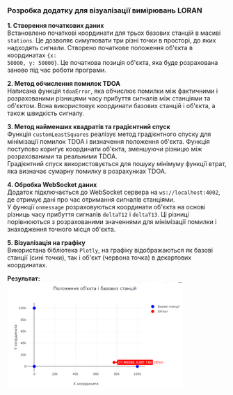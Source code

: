 <h3>Розробка додатку для візуалізації вимірювань LORAN</h3>


<b>1. Створення початкових даних</b><br>
Встановлено початкові координати для трьох базових станцій в масиві <code>stations</code>. Це дозволяє симулювати три різні точки в просторі, до яких надходять сигнали.
Створено початкове положення об'єкта в координатах <code>{x: 50000, y: 50000}</code>. Це початкова позиція об'єкта, яка буде розрахована заново під час роботи програми.<br>


<b>2. Метод обчислення помилок TDOA</b><br>
Написана функція <code>tdoaError</code>, яка обчислює помилки між фактичними і розрахованими різницями часу прибуття сигналів між станціями та об'єктом. Вона використовує координати базових станцій і об'єкта, а також швидкість сигналу.<br>


<b>3. Метод найменших квадратів та градієнтний спуск</b><br>
Функція <code>customLeastSquares</code> реалізує метод градієнтного спуску для мінімізації помилок TDOA і визначення положення об'єкта. Функція поступово коригує координати об'єкта, зменшуючи різницю між розрахованими та реальними TDOA.<br>
Градієнтний спуск використовується для пошуку мінімуму функції втрат, яка визначає сумарну помилку в розрахунках TDOA.<br>

<b>4. Обробка WebSocket даних</b><br>
Додаток підключається до WebSocket сервера на <code>ws://localhost:4002</code>, де отримує дані про час отримання сигналів станціями.<br>
У функції <code>onmessage</code> розраховуються координати об'єкта на основі різниць часу прибуття сигналів <code>deltaT12</code> і <code>deltaT13</code>. Ці різниці порівнюються з розрахованими значеннями для мінімізації помилки і знаходження точного місця об'єкта.<br>

<b>5. Візуалізація на графіку</b><br>
Використана бібліотека <code>Plotly</code>, на графіку відображаються як базові станції (сині точки), так і об'єкт (червона точка) в декартових координатах.<br>

<b>Результат:</b><br>
<img src='./loran.png' style='width : 80%;'>
